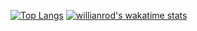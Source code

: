 [![Top Langs](https://github-readme-stats.vercel.app/api/top-langs/?username=DennKK&layout=compact)](https://github.com/anuraghazra/github-readme-stats)
[![willianrod's wakatime stats](https://github-readme-stats.vercel.app/api/wakatime?username=DennKK)](https://github.com/anuraghazra/github-readme-stats)

